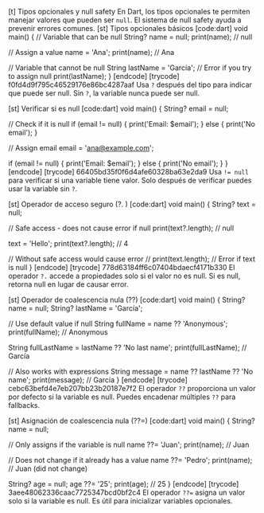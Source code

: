 [t] Tipos opcionales y null safety
En Dart, los tipos opcionales te permiten manejar valores que pueden ser `null`. El sistema de null safety ayuda a prevenir errores comunes.
[st] Tipos opcionales básicos
[code:dart]
void main() {
  // Variable that can be null
  String? name = null;
  print(name); // null
  
  // Assign a value
  name = 'Ana';
  print(name); // Ana
  
  // Variable that cannot be null
  String lastName = 'García'; // Error if you try to assign null
  print(lastName);
}
[endcode]
[trycode] f0fd4d9f795c46529176e86bc4287aaf
Usa `?` después del tipo para indicar que puede ser null. Sin `?`, la variable nunca puede ser null.

[st] Verificar si es null
[code:dart]
void main() {
  String? email = null;
  
  // Check if it is null
  if (email != null) {
    print('Email: $email');
  } else {
    print('No email');
  }
  
  // Assign email
  email = 'ana@example.com';
  
  if (email != null) {
    print('Email: $email');
  } else {
    print('No email');
  }
}
[endcode]
[trycode] 66405bd35f0f6d4afe60328ba63e2da9
Usa `!= null` para verificar si una variable tiene valor. Solo después de verificar puedes usar la variable sin `?`.

[st] Operador de acceso seguro (?. )
[code:dart]
void main() {
  String? text = null;
  
  // Safe access - does not cause error if null
  print(text?.length); // null
  
  text = 'Hello';
  print(text?.length); // 4
  
  // Without safe access would cause error
  // print(text.length); // Error if text is null
}
[endcode]
[trycode] 778d63184ff6c07404bdaecf4171b330
El operador `?.` accede a propiedades solo si el valor no es null. Si es null, retorna null en lugar de causar error.

[st] Operador de coalescencia nula (??)
[code:dart]
void main() {
  String? name = null;
  String? lastName = 'García';
  
  // Use default value if null
  String fullName = name ?? 'Anonymous';
  print(fullName); // Anonymous
  
  String fullLastName = lastName ?? 'No last name';
  print(fullLastName); // García
  
  // Also works with expressions
  String message = name ?? lastName ?? 'No name';
  print(message); // García
}
[endcode]
[trycode] cebc63befd4e7eb207bb23b20187e7f2
El operador `??` proporciona un valor por defecto si la variable es null. Puedes encadenar múltiples `??` para fallbacks.

[st] Asignación de coalescencia nula (??=)
[code:dart]
void main() {
  String? name = null;
  
  // Only assigns if the variable is null
  name ??= 'Juan';
  print(name); // Juan
  
  // Does not change if it already has a value
  name ??= 'Pedro';
  print(name); // Juan (did not change)
  
  String? age = null;
  age ??= '25';
  print(age); // 25
}
[endcode]
[trycode] 3aee48062336caac7725347bcd0bf2c4
El operador `??=` asigna un valor solo si la variable es null. Es útil para inicializar variables opcionales. 